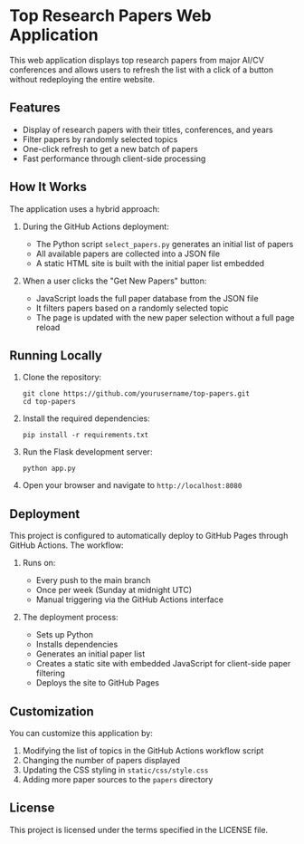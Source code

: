 # Top Research Papers Web Application

This web application displays top research papers from major AI/CV conferences and allows users to refresh the list with a click of a button without redeploying the entire website.

## Features

- Display of research papers with their titles, conferences, and years
- Filter papers by randomly selected topics
- One-click refresh to get a new batch of papers
- Fast performance through client-side processing

## How It Works

The application uses a hybrid approach:

1. During the GitHub Actions deployment:
   - The Python script `select_papers.py` generates an initial list of papers
   - All available papers are collected into a JSON file
   - A static HTML site is built with the initial paper list embedded

2. When a user clicks the "Get New Papers" button:
   - JavaScript loads the full paper database from the JSON file
   - It filters papers based on a randomly selected topic
   - The page is updated with the new paper selection without a full page reload

## Running Locally

1. Clone the repository:
   ```
   git clone https://github.com/yourusername/top-papers.git
   cd top-papers
   ```

2. Install the required dependencies:
   ```
   pip install -r requirements.txt
   ```

3. Run the Flask development server:
   ```
   python app.py
   ```

4. Open your browser and navigate to `http://localhost:8080`

## Deployment

This project is configured to automatically deploy to GitHub Pages through GitHub Actions. The workflow:

1. Runs on:
   - Every push to the main branch
   - Once per week (Sunday at midnight UTC)
   - Manual triggering via the GitHub Actions interface

2. The deployment process:
   - Sets up Python
   - Installs dependencies
   - Generates an initial paper list
   - Creates a static site with embedded JavaScript for client-side paper filtering
   - Deploys the site to GitHub Pages

## Customization

You can customize this application by:

1. Modifying the list of topics in the GitHub Actions workflow script
2. Changing the number of papers displayed
3. Updating the CSS styling in `static/css/style.css`
4. Adding more paper sources to the `papers` directory

## License

This project is licensed under the terms specified in the LICENSE file. 